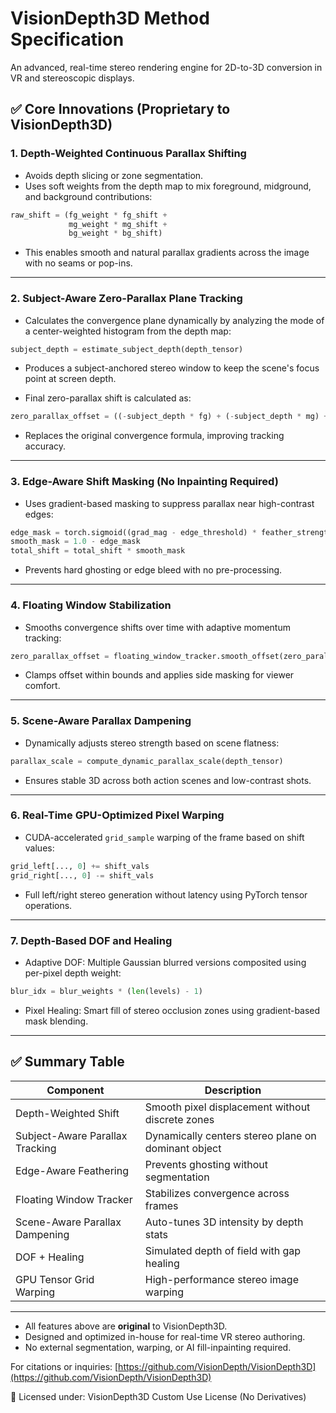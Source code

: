 # VisionDepth3D Method Specification

An advanced, real-time stereo rendering engine for 2D-to-3D conversion in VR and stereoscopic displays.

## ✅ Core Innovations (Proprietary to VisionDepth3D)

### 1. Depth-Weighted Continuous Parallax Shifting

* Avoids depth slicing or zone segmentation.
* Uses soft weights from the depth map to mix foreground, midground, and background contributions:

```python
raw_shift = (fg_weight * fg_shift +
             mg_weight * mg_shift +
             bg_weight * bg_shift)
```

* This enables smooth and natural parallax gradients across the image with no seams or pop-ins.

---

### 2. Subject-Aware Zero-Parallax Plane Tracking

* Calculates the convergence plane dynamically by analyzing the mode of a center-weighted histogram from the depth map:

```python
subject_depth = estimate_subject_depth(depth_tensor)
```

* Produces a subject-anchored stereo window to keep the scene's focus point at screen depth.

* Final zero-parallax shift is calculated as:

```python
zero_parallax_offset = ((-subject_depth * fg) + (-subject_depth * mg) + (subject_depth * bg)) / (resized_width / 2)
```

* Replaces the original convergence formula, improving tracking accuracy.

---

### 3. Edge-Aware Shift Masking (No Inpainting Required)

* Uses gradient-based masking to suppress parallax near high-contrast edges:

```python
edge_mask = torch.sigmoid((grad_mag - edge_threshold) * feather_strength * 5)
smooth_mask = 1.0 - edge_mask
total_shift = total_shift * smooth_mask
```

* Prevents hard ghosting or edge bleed with no pre-processing.

---

### 4. Floating Window Stabilization

* Smooths convergence shifts over time with adaptive momentum tracking:

```python
zero_parallax_offset = floating_window_tracker.smooth_offset(zero_parallax_offset)
```

* Clamps offset within bounds and applies side masking for viewer comfort.

---

### 5. Scene-Aware Parallax Dampening

* Dynamically adjusts stereo strength based on scene flatness:

```python
parallax_scale = compute_dynamic_parallax_scale(depth_tensor)
```

* Ensures stable 3D across both action scenes and low-contrast shots.

---

### 6. Real-Time GPU-Optimized Pixel Warping

* CUDA-accelerated `grid_sample` warping of the frame based on shift values:

```python
grid_left[..., 0] += shift_vals
grid_right[..., 0] -= shift_vals
```

* Full left/right stereo generation without latency using PyTorch tensor operations.

---

### 7. Depth-Based DOF and Healing

* Adaptive DOF: Multiple Gaussian blurred versions composited using per-pixel depth weight:

```python
blur_idx = blur_weights * (len(levels) - 1)
```

* Pixel Healing: Smart fill of stereo occlusion zones using gradient-based mask blending.

---

## ✅ Summary Table

| Component                       | Description                                         |
| ------------------------------- | --------------------------------------------------- |
| Depth-Weighted Shift            | Smooth pixel displacement without discrete zones    |
| Subject-Aware Parallax Tracking | Dynamically centers stereo plane on dominant object |
| Edge-Aware Feathering           | Prevents ghosting without segmentation              |
| Floating Window Tracker         | Stabilizes convergence across frames                |
| Scene-Aware Parallax Dampening  | Auto-tunes 3D intensity by depth stats              |
| DOF + Healing                   | Simulated depth of field with gap healing           |
| GPU Tensor Grid Warping         | High-performance stereo image warping               |

---

* All features above are **original** to VisionDepth3D.
* Designed and optimized in-house for real-time VR stereo authoring.
* No external segmentation, warping, or AI fill-inpainting required.

For citations or inquiries:
[https://github.com/VisionDepth/VisionDepth3D](https://github.com/VisionDepth/VisionDepth3D)

📄 Licensed under: VisionDepth3D Custom Use License (No Derivatives)
